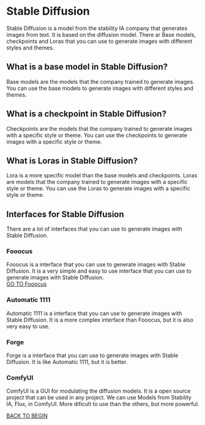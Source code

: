 # Stable Diffusion
Stable Diffusion is a model from the stability IA company that generates images from text. It is based on the diffusion model.
There ar Base models, checkpoints and Loras that you can use to generate images with different styles and themes.

## What is a base model in Stable Diffusion?
Base models are the models that the company trained to generate images. You can use the base models to generate images with different styles and themes.

## What is a checkpoint in Stable Diffusion?
Checkpoints are the models that the company trained to generate images with a specific style or theme. You can use the checkpoints to generate images with a specific style or theme.

## What is Loras in Stable Diffusion?
Lora is a more specific model than the base models and checkpoints. Loras are models that the company trained to generate images with a specific style or theme. You can use the Loras to generate images with a specific style or theme.

## Interfaces for Stable Diffusion
There are a lot of interfaces that you can use to generate images with Stable Diffusion.

### Fooocus
Fooocus is a interface that you can use to generate images with Stable Diffusion. It is a very simple and easy to use interface that you can use to generate images with Stable Diffusion.\
[GO TO Fooocus](./Foocus_ui.md)

### Automatic 1111
Automatic 1111 is a interface that you can use to generate images with Stable Diffusion. It is a more complex interface than Fooocus, but it is also very easy to use.

### Forge
Forge is a interface that you can use to generate images with Stable Diffusion. It is like Automatic 1111, but it is better.

### ComfyUI
ComfyUI is a GUI for modulating the diffusion models. It is a open source project that can be used in any project. We can use Models from Stability IA, Flux, in ComfyUI. More dificult to use than the others, but more powerful.

[BACK TO BEGIN](./README.MD)